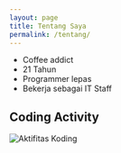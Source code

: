 ```yaml
---
layout: page
title: Tentang Saya
permalink: /tentang/
---
```


- Coffee addict
- 21 Tahun
- Programmer lepas
- Bekerja sebagai IT Staff

## Coding Activity

![Aktifitas Koding](https://wakatime.com/share/@xanarciz/6e8ef2f2-ed6a-4536-9a58-704148535359.svg)